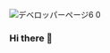 
![デベロッパーページ6 0](https://user-images.githubusercontent.com/55743370/167285800-b58eec15-78af-4f66-a20c-e189279f7e00.png)


### Hi there 👋

